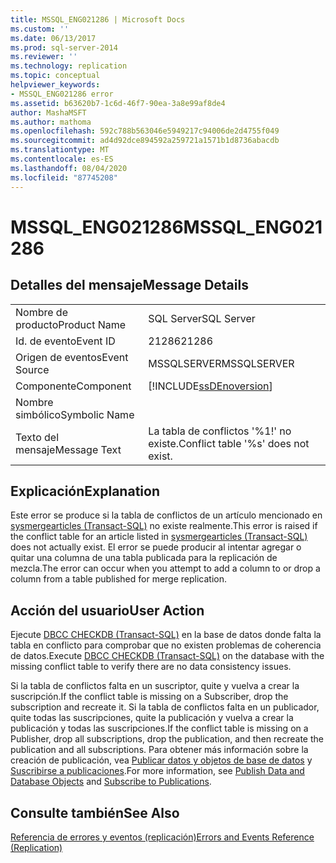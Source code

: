 ```yaml
---
title: MSSQL_ENG021286 | Microsoft Docs
ms.custom: ''
ms.date: 06/13/2017
ms.prod: sql-server-2014
ms.reviewer: ''
ms.technology: replication
ms.topic: conceptual
helpviewer_keywords:
- MSSQL_ENG021286 error
ms.assetid: b63620b7-1c6d-46f7-90ea-3a8e99af8de4
author: MashaMSFT
ms.author: mathoma
ms.openlocfilehash: 592c788b563046e5949217c94006de2d4755f049
ms.sourcegitcommit: ad4d92dce894592a259721a1571b1d8736abacdb
ms.translationtype: MT
ms.contentlocale: es-ES
ms.lasthandoff: 08/04/2020
ms.locfileid: "87745208"
---
```

# <a name="mssql_eng021286"></a><span data-ttu-id="68e2e-102">MSSQL_ENG021286</span><span class="sxs-lookup"><span data-stu-id="68e2e-102">MSSQL_ENG021286</span></span>
    
## <a name="message-details"></a><span data-ttu-id="68e2e-103">Detalles del mensaje</span><span class="sxs-lookup"><span data-stu-id="68e2e-103">Message Details</span></span>  
  
|||  
|-|-|  
|<span data-ttu-id="68e2e-104">Nombre de producto</span><span class="sxs-lookup"><span data-stu-id="68e2e-104">Product Name</span></span>|<span data-ttu-id="68e2e-105">SQL Server</span><span class="sxs-lookup"><span data-stu-id="68e2e-105">SQL Server</span></span>|  
|<span data-ttu-id="68e2e-106">Id. de evento</span><span class="sxs-lookup"><span data-stu-id="68e2e-106">Event ID</span></span>|<span data-ttu-id="68e2e-107">21286</span><span class="sxs-lookup"><span data-stu-id="68e2e-107">21286</span></span>|  
|<span data-ttu-id="68e2e-108">Origen de eventos</span><span class="sxs-lookup"><span data-stu-id="68e2e-108">Event Source</span></span>|<span data-ttu-id="68e2e-109">MSSQLSERVER</span><span class="sxs-lookup"><span data-stu-id="68e2e-109">MSSQLSERVER</span></span>|  
|<span data-ttu-id="68e2e-110">Componente</span><span class="sxs-lookup"><span data-stu-id="68e2e-110">Component</span></span>|[!INCLUDE[ssDEnoversion](../../includes/ssdenoversion-md.md)]|  
|<span data-ttu-id="68e2e-111">Nombre simbólico</span><span class="sxs-lookup"><span data-stu-id="68e2e-111">Symbolic Name</span></span>||  
|<span data-ttu-id="68e2e-112">Texto del mensaje</span><span class="sxs-lookup"><span data-stu-id="68e2e-112">Message Text</span></span>|<span data-ttu-id="68e2e-113">La tabla de conflictos '%1!' no existe.</span><span class="sxs-lookup"><span data-stu-id="68e2e-113">Conflict table '%s' does not exist.</span></span>|  
  
## <a name="explanation"></a><span data-ttu-id="68e2e-114">Explicación</span><span class="sxs-lookup"><span data-stu-id="68e2e-114">Explanation</span></span>  
 <span data-ttu-id="68e2e-115">Este error se produce si la tabla de conflictos de un artículo mencionado en [sysmergearticles &#40;Transact-SQL&#41;](/sql/relational-databases/system-tables/sysmergearticles-transact-sql) no existe realmente.</span><span class="sxs-lookup"><span data-stu-id="68e2e-115">This error is raised if the conflict table for an article listed in [sysmergearticles &#40;Transact-SQL&#41;](/sql/relational-databases/system-tables/sysmergearticles-transact-sql) does not actually exist.</span></span> <span data-ttu-id="68e2e-116">El error se puede producir al intentar agregar o quitar una columna de una tabla publicada para la replicación de mezcla.</span><span class="sxs-lookup"><span data-stu-id="68e2e-116">The error can occur when you attempt to add a column to or drop a column from a table published for merge replication.</span></span>  
  
## <a name="user-action"></a><span data-ttu-id="68e2e-117">Acción del usuario</span><span class="sxs-lookup"><span data-stu-id="68e2e-117">User Action</span></span>  
 <span data-ttu-id="68e2e-118">Ejecute [DBCC CHECKDB &#40;Transact-SQL&#41;](/sql/t-sql/database-console-commands/dbcc-checkdb-transact-sql) en la base de datos donde falta la tabla en conflicto para comprobar que no existen problemas de coherencia de datos.</span><span class="sxs-lookup"><span data-stu-id="68e2e-118">Execute [DBCC CHECKDB &#40;Transact-SQL&#41;](/sql/t-sql/database-console-commands/dbcc-checkdb-transact-sql) on the database with the missing conflict table to verify there are no data consistency issues.</span></span>  
  
 <span data-ttu-id="68e2e-119">Si la tabla de conflictos falta en un suscriptor, quite y vuelva a crear la suscripción.</span><span class="sxs-lookup"><span data-stu-id="68e2e-119">If the conflict table is missing on a Subscriber, drop the subscription and recreate it.</span></span> <span data-ttu-id="68e2e-120">Si la tabla de conflictos falta en un publicador, quite todas las suscripciones, quite la publicación y vuelva a crear la publicación y todas las suscripciones.</span><span class="sxs-lookup"><span data-stu-id="68e2e-120">If the conflict table is missing on a Publisher, drop all subscriptions, drop the publication, and then recreate the publication and all subscriptions.</span></span> <span data-ttu-id="68e2e-121">Para obtener más información sobre la creación de publicación, vea [Publicar datos y objetos de base de datos](publish/publish-data-and-database-objects.md) y [Suscribirse a publicaciones](subscribe-to-publications.md).</span><span class="sxs-lookup"><span data-stu-id="68e2e-121">For more information, see [Publish Data and Database Objects](publish/publish-data-and-database-objects.md) and [Subscribe to Publications](subscribe-to-publications.md).</span></span>  
  
## <a name="see-also"></a><span data-ttu-id="68e2e-122">Consulte también</span><span class="sxs-lookup"><span data-stu-id="68e2e-122">See Also</span></span>  
 [<span data-ttu-id="68e2e-123">Referencia de errores y eventos &#40;replicación&#41;</span><span class="sxs-lookup"><span data-stu-id="68e2e-123">Errors and Events Reference &#40;Replication&#41;</span></span>](errors-and-events-reference-replication.md)  
  
  
